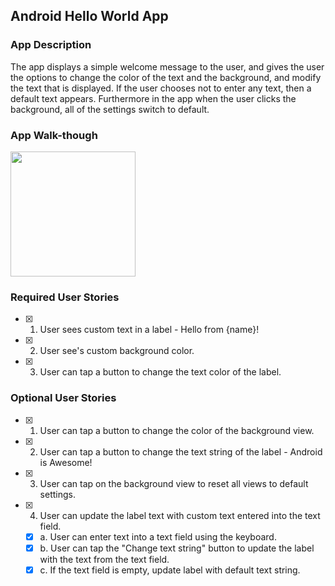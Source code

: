 ## Android Hello World App

### App Description
The app displays a simple welcome message to the user, and gives the user the options to change the color of the text and the background, and modify the text that is displayed. If the user chooses not to enter any text, then a default text appears. Furthermore in the app when the user clicks the background, all of the settings switch to default.

### App Walk-though
<img src="https://imgur.com/a/x1vt9Gh" width=200><br>

### Required User Stories
- [x] 1. User sees custom text in a label - Hello from {name}!
- [x] 2. User see's custom background color.
- [x] 3. User can tap a button to change the text color of the label.

### Optional User Stories
- [x] 1. User can tap a button to change the color of the background view.  
- [x] 2. User can tap a button to change the text string of the label - Android is Awesome!  
- [x] 3. User can tap on the background view to reset all views to default settings.  
- [x] 4. User can update the label text with custom text entered into the text field.  
   - [x] a. User can enter text into a text field using the keyboard.  
   - [x] b. User can tap the "Change text string" button to update the label with the text from the text field.  
   - [x] c. If the text field is empty, update label with default text string.  
